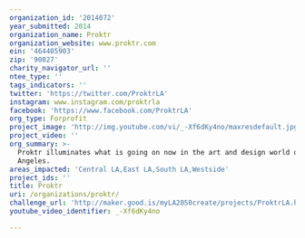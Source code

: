 ```yaml
---
organization_id: '2014072'
year_submitted: 2014
organization_name: Proktr
organization_website: www.proktr.com
ein: '464405903'
zip: '90027'
charity_navigator_url: ''
ntee_type: ''
tags_indicators: ''
twitter: 'https://twitter.com/ProktrLA'
instagram: www.instagram.com/proktrla
facebook: 'https://www.facebook.com/ProktrLA'
org_type: Forprofit
project_image: 'http://img.youtube.com/vi/_-Xf6dKy4no/maxresdefault.jpg'
project_video: ''
org_summary: >-
  Proktr illuminates what is going on now in the art and design world of Los
  Angeles.
areas_impacted: 'Central LA,East LA,South LA,Westside'
project_ids: ''
title: Proktr
uri: /organizations/proktr/
challenge_url: 'http://maker.good.is/myLA2050create/projects/ProktrLA.html'
youtube_video_identifier: _-Xf6dKy4no

---
```

